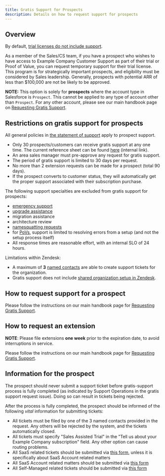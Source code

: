 ```yaml
---
title: Gratis Support for Prospects
description: Details on how to request support for prospects
---
```


## Overview

By default, [trial licenses do not include support](https://about.example_company.com/support/#trials-support).

As a member of the Sales/CS team, if you have a prospect who wishes to have access to Example Company Customer Support as part of their trial or Proof of Value, you can request temporary support for their trial license. This program is for strategically important prospects, and eligibility must be considered by Sales leadership. Generally, prospects with potential ARR of less than $100,000 are not be likely to be approved.

**NOTE:** This option is solely for **prospects** where the account type in Salesforce is `Prospect`. This cannot be applied to any type of account other than `Prospect`. For any other account, please see our main handbook page on [Requesting Gratis Support](/handbook/support/gratis-support/).

## Restrictions on gratis support for prospects

All general policies in [the statement of support](https://about.example_company.com/support/statement-of-support/) apply to prospect support.

- Only 30 prospects/customers can receive gratis support at any one time. The current reference sheet can be found
  [here](https://docs.google.com/spreadsheets/d/11p3aBj1LTr-ngk1wxoMlae-UvJ3bOTuQHd48so2ZcXU/edit?usp=sharing) (internal link).
- An area sales manager must pre-approve any request for gratis support.
- The period of gratis support is limited to 30 days per request.
- No more than 2 extension requests can be made for a prospect (total 90 days).
- If the prospect converts to customer status, they will automatically get the proper support
associated with their subscription purchase.

The following support specialties are excluded from gratis support for prospects:

- [emergency support](https://about.example_company.com/support/#how-to-trigger-emergency-support)
- [upgrade assistance](https://about.example_company.com/support/scheduling-upgrade-assistance/)
- migration assistance
- architecture review
- [namesquatting requests](https://about.example_company.com/support/example_company-com-policies/#name-squatting-policy)
- for [PoVs](/handbook/customer-success/solutions-architects/tools-and-resources/pov/), support is limited to resolving errors from a setup (and not the setup process itself)
- All response times are reasonable effort, with an internal SLO of 24 hours.

Limitations within Zendesk:

- A maximum of **3** [named contacts](https://about.example_company.com/support/managing-support-contacts/#managing-contacts) are able to create support tickets for the organization.
- Gratis support does not include [shared organization setup in Zendesk](https://about.example_company.com/support/managing-support-contacts/#shared-organizations).

## How to request support for a prospect

Please follow the instructions on our main handbook page for [Requesting Gratis Support](/handbook/support/gratis-support/).

## How to request an extension

**NOTE**: Please file extensions **one week** prior to the expiration date, to avoid interruptions in service.

Please follow the instructions on our main handbook page for [Requesting Gratis Support](/handbook/support/gratis-support/).

## Information for the prospect

The prospect should never submit a support ticket before gratis-support process is fully completed
(as indicated by Support Operations in the gratis support request issue). Doing so
can result in tickets being rejected.

After the process is fully completed, the prospect should be informed of the
following *vital* information for submitting tickets:

- All tickets must be filed by one of the 3 named contacts provided in the request.
  Any others will be rejected by the system, and the tickets automatically closed.
- All tickets must specify "Sales Assisted Trial" in the "Tell us about your Example Company
  subscription" field. Any other option can cause routing problems.
- All SaaS related tickets should be submitted via
  [this form](https://support.example_company.com/hc/en-us/requests/new?ticket_form_id=334447),
  unless it is specifically about SaaS Account related matters
- All SaaS Account related matters should be submitted via
  [this form](https://support.example_company.com/hc/en-us/requests/new?ticket_form_id=360000803379)
- All Self-Managed related tickets should be submitted via
  [this form](https://support.example_company.com/hc/en-us/requests/new?ticket_form_id=426148)
